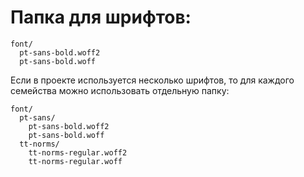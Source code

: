 # Папка для шрифтов:
```
font/
  pt-sans-bold.woff2
  pt-sans-bold.woff
```

Если в проекте используется несколько шрифтов, то для каждого семейства можно использовать отдельную папку:
```
font/
  pt-sans/
    pt-sans-bold.woff2
    pt-sans-bold.woff
  tt-norms/
    tt-norms-regular.woff2
    tt-norms-regular.woff
```


